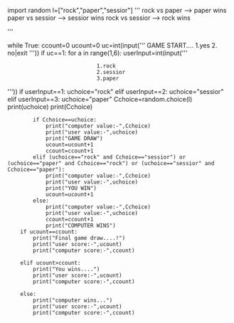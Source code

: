 
import random
l=["rock","paper","sessior"]
'''
rock vs paper --> paper wins
paper vs sessior --> sessior wins
rock vs sessior --> rock wins

'''

while True:
    ccount=0
    ucount=0
    uc=int(input('''
GAME START....
                 1.yes
                 2. no|exit
'''))
    if uc==1:
        for a in range(1,6):
            userInput=int(input('''
                                
                                1.rock
                                2.sessior
                                3.paper
'''))
            if userInput==1:
                uchoice="rock"
            elif userInput==2:
                uchoice="sessior"
            elif userInput==3:
                uchoice="paper"
            Cchoice=random.choice(l)
            print(uchoice)
            print(Cchoice)

            if Cchoice==uchoice:
                print("computer value:-",Cchoice)
                print("user value:-",uchoice)
                print("GAME DRAW")
                ucount=ucount+1
                ccount=ccount+1
            elif (uchoice=="rock" and Cchoice=="sessior") or (uchoice=="paper" and Cchoice=="rock") or (uchoice=="sessior" and Cchoice=="paper"):
                print("computer value:-",Cchoice)
                print("user value:-",uchoice)
                print("YOU WIN")
                ucount=ucount+1
            else:
                print("computer value:-",Cchoice)
                print("user value:-",uchoice)
                ccount=ccount+1
                print("COMPUTER WINS")
        if ucount==ccount:
            print("Final game draw....!")
            print("user score:-",ucount)
            print("computer score:-",ccount)

        elif ucount>ccount:
            print("You wins....")
            print("user score:-",ucount)
            print("computer score:-",ccount)
        
        else:
            print("computer wins...")
            print("user score:-",ucount)
            print("computer score:-",ccount)
